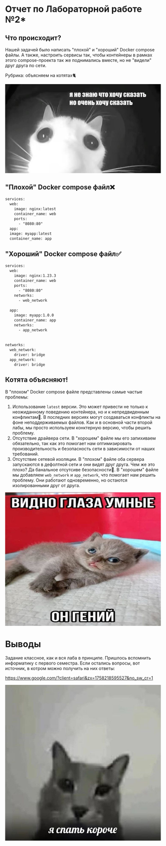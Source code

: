 # Отчет по Лабораторной работе №2*
## Что происходит?
Нашей задачей было написать "плохой" и "хороший" Docker compose файлы. А также, настроить сервисы так, чтобы контейнеры в рамках этого compose-проекта так же поднимались вместе, но не "видели" друг друга по сети. 

Рубрика: объясняем на котятах🐈

![cat](../photos/cat*.jpg)

## "Плохой" Docker compose файл❌
```
services:
  web:
    image: nginx:latest 
    container_name: web 
    ports:
      - "8080:80"
  app:
  image: myapp:latest 
  container_name: app
  ```

## "Хороший" Docker compose файл✅
```
services:
  web:
    image: nginx:1.23.3 
    container_name: web 
    ports:
      - "8080:80"
    networks:
      - web_network

  app:
    image: myapp:1.0.0 
    container_name: app 
    networks:
      - app_network


networks:
  web_network:
    driver: bridge 
  app_network:
    driver: bridge
```

## Котята объясняют!
В "плохом" Docker compose файле представлены самые частые проблемы:

1. Использование ```latest``` версии. Это может привести не только к неожиданному поведению контейнера, но и к непредвиденным конфликтам🚩. 
В последних версиях могут создаваться конфликты на фоне неподдерживаемых файлов. Как и в основной части второй лабы, мы просто используем конктерную версию, чтобы решить проблему. 
2. Отсутствие драйвера сети. В "хорошем" файле мы его запихиваем обязательно, так как это помогает нам оптимизировать производительность и безопасность сети в зависимости от наших требований. 
3. Отсутствие сетевой изоляции. В "плохом" файле оба сервера запускаются в дефолтной сети и они видят друг друга. Чем же это плохо? Да банальное отсутсиве безопасности🫡. В "хорошем" файле мы добавляем ```web_network``` и ```app_network```, что помогает нам решить проблему. Они работают одновременно, но остаются изолированными друг от друга.

![cat](../photos/cat**.jpg)

# Выводы
Задание классное, как и вся лаба в принципе. Пришлось вспомнить информатику с первого семестра. Если остались вопросы, вот источник, в котром можно получить на них ответы: 

https://www.google.com/?client=safari&zx=1758218595527&no_sw_cr=1

![cat](../photos/cat***.jpg)